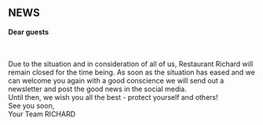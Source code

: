 ## NEWS
 

**Dear guests**  

<br>
<br>
Due to the situation and in consideration of all of us, Restaurant Richard will remain closed for the time being. As soon as the situation has eased and we can welcome you again with a good conscience we will send out a newsletter and post the good news in the social media.
<br>
Until then, we wish you all the best - protect yourself and others!<br>
See you soon,
<br>
Your Team RICHARD
